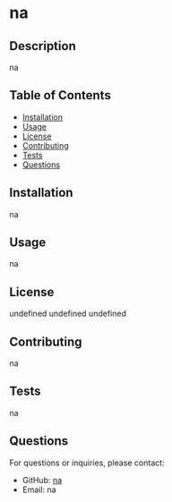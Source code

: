 
# na

## Description
na

## Table of Contents
- [Installation](#installation)
- [Usage](#usage)
- [License](#license)
- [Contributing](#contributing)
- [Tests](#tests)
- [Questions](#questions)

## Installation
na

## Usage
na

## License
undefined
undefined
undefined

## Contributing
na

## Tests
na

## Questions
For questions or inquiries, please contact:
- GitHub: [na](https://github.com/na)
- Email: na
